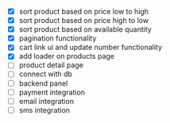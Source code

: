 - [x] sort product based on price low to high
- [x] sort product based on price high to low
- [x] sort product based on available quantity
- [x] pagination functionality
- [x] cart link ui and update number functionality
- [x] add loader on products page
- [ ] product detail page
- [ ] connect with db
- [ ] backend panel
- [ ] payment integration
- [ ] email integration
- [ ] sms integration